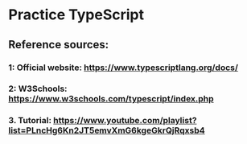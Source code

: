 # Practice TypeScript

## Reference sources:

### 1: Official website: https://www.typescriptlang.org/docs/

### 2: W3Schools: https://www.w3schools.com/typescript/index.php

### 3. Tutorial: https://www.youtube.com/playlist?list=PLncHg6Kn2JT5emvXmG6kgeGkrQjRqxsb4
